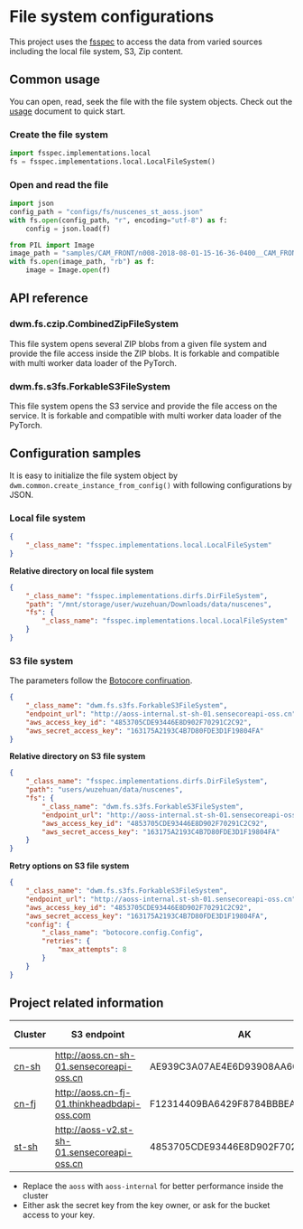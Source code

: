 # File system configurations

This project uses the [fsspec](https://github.com/fsspec/filesystem_spec) to access the data from varied sources including the local file system, S3, Zip content.


## Common usage

You can open, read, seek the file with the file system objects. Check out the [usage](https://filesystem-spec.readthedocs.io/en/latest/usage.html) document to quick start.

### Create the file system

``` Python
import fsspec.implementations.local
fs = fsspec.implementations.local.LocalFileSystem()
```

### Open and read the file

``` Python
import json
config_path = "configs/fs/nuscenes_st_aoss.json"
with fs.open(config_path, "r", encoding="utf-8") as f:
    config = json.load(f)

from PIL import Image
image_path = "samples/CAM_FRONT/n008-2018-08-01-15-16-36-0400__CAM_FRONT__1533151603512404.jpg"
with fs.open(image_path, "rb") as f:
    image = Image.open(f)
```


## API reference

### dwm.fs.czip.CombinedZipFileSystem

This file system opens several ZIP blobs from a given file system and provide the file access inside the ZIP blobs. It is forkable and compatible with multi worker data loader of the PyTorch.

### dwm.fs.s3fs.ForkableS3FileSystem

This file system opens the S3 service and provide the file access on the service. It is forkable and compatible with multi worker data loader of the PyTorch.


## Configuration samples
It is easy to initialize the file system object by `dwm.common.create_instance_from_config()` with following configurations by JSON.

### Local file system

``` JSON
{
    "_class_name": "fsspec.implementations.local.LocalFileSystem"
}
```

**Relative directory on local file system**
``` JSON
{
    "_class_name": "fsspec.implementations.dirfs.DirFileSystem",
    "path": "/mnt/storage/user/wuzehuan/Downloads/data/nuscenes",
    "fs": {
        "_class_name": "fsspec.implementations.local.LocalFileSystem"
    }
}
```

### S3 file system

The parameters follow the [Botocore confiruation](https://boto3.amazonaws.com/v1/documentation/api/latest/guide/configuration.html).

``` JSON
{
    "_class_name": "dwm.fs.s3fs.ForkableS3FileSystem",
    "endpoint_url": "http://aoss-internal.st-sh-01.sensecoreapi-oss.cn",
    "aws_access_key_id": "4853705CDE93446E8D902F70291C2C92",
    "aws_secret_access_key": "163175A2193C4B7D80FDE3D1F19804FA"
}
```

**Relative directory on S3 file system**

``` JSON
{
    "_class_name": "fsspec.implementations.dirfs.DirFileSystem",
    "path": "users/wuzehuan/data/nuscenes",
    "fs": {
        "_class_name": "dwm.fs.s3fs.ForkableS3FileSystem",
        "endpoint_url": "http://aoss-internal.st-sh-01.sensecoreapi-oss.cn",
        "aws_access_key_id": "4853705CDE93446E8D902F70291C2C92",
        "aws_secret_access_key": "163175A2193C4B7D80FDE3D1F19804FA"
    }
}
```

**Retry options on S3 file system**

``` JSON
{
    "_class_name": "dwm.fs.s3fs.ForkableS3FileSystem",
    "endpoint_url": "http://aoss-internal.st-sh-01.sensecoreapi-oss.cn",
    "aws_access_key_id": "4853705CDE93446E8D902F70291C2C92",
    "aws_secret_access_key": "163175A2193C4B7D80FDE3D1F19804FA",
    "config": {
        "_class_name": "botocore.config.Config",
        "retries": {
            "max_attempts": 8
        }
    }
}
```


## Project related information

| Cluster | S3 endpoint | AK | Key owner |
| - | - | - | - |
| [cn-sh](http://console.sensecore.cn) | http://aoss.cn-sh-01.sensecoreapi-oss.cn | AE939C3A07AE4E6D93908AA603B9F3A9 | Tian Hao |
| [cn-fj](https://console.cn-fj-01.thinkheadbd.com/) | http://aoss.cn-fj-01.thinkheadbdapi-oss.com | F12314409BA6429F8784BBBEAF1C3E34 | Fan Jianan |
| [st-sh](http://console.sensecore.cn) | http://aoss-v2.st-sh-01.sensecoreapi-oss.cn | 4853705CDE93446E8D902F70291C2C92 | Wu Zehuan |

* Replace the `aoss` with `aoss-internal` for better performance inside the cluster
* Either ask the secret key from the key owner, or ask for the bucket access to your key.
